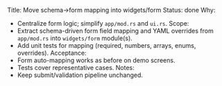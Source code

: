 Title: Move schema→form mapping into widgets/form
Status: done
Why:
- Centralize form logic; simplify `app/mod.rs` and `ui.rs`.
Scope:
- Extract schema-driven form field mapping and YAML overrides from `app/mod.rs` into `widgets/form` module(s).
- Add unit tests for mapping (required, numbers, arrays, enums, overrides).
Acceptance:
- Form auto-mapping works as before on demo screens.
- Tests cover representative cases.
Notes:
- Keep submit/validation pipeline unchanged.
